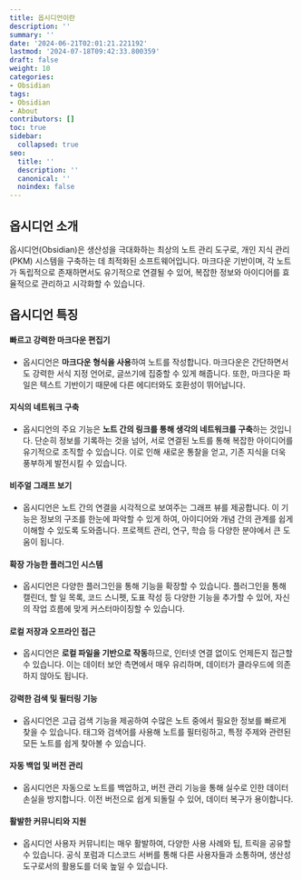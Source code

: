 ```yaml
---
title: 옵시디언이란
description: ''
summary: ''
date: '2024-06-21T02:01:21.221192'
lastmod: '2024-07-18T09:42:33.800359'
draft: false
weight: 10
categories:
- Obsidian
tags:
- Obsidian
- About
contributors: []
toc: true
sidebar:
  collapsed: true
seo:
  title: ''
  description: ''
  canonical: ''
  noindex: false
---
```


## 옵시디언 소개

옵시디언(Obsidian)은 생산성을 극대화하는 최상의 노트 관리 도구로, 개인 지식 관리(PKM) 시스템을 구축하는 데 최적화된 소프트웨어입니다. 마크다운 기반이며, 각 노트가 독립적으로 존재하면서도 유기적으로 연결될 수 있어, 복잡한 정보와 아이디어를 효율적으로 관리하고 시각화할 수 있습니다.

## 옵시디언  특징

#### 빠르고 강력한 마크다운 편집기
- 옵시디언은 **마크다운 형식을 사용**하여 노트를 작성합니다. 마크다운은 간단하면서도 강력한 서식 지정 언어로, 글쓰기에 집중할 수 있게 해줍니다. 또한, 마크다운 파일은 텍스트 기반이기 때문에 다른 에디터와도 호환성이 뛰어납니다.
#### 지식의 네트워크 구축
- 옵시디언의 주요 기능은 **노트 간의 링크를 통해 생각의 네트워크를 구축**하는 것입니다. 단순히 정보를 기록하는 것을 넘어, 서로 연결된 노트를 통해 복잡한 아이디어를 유기적으로 조직할 수 있습니다. 이로 인해 새로운 통찰을 얻고, 기존 지식을 더욱 풍부하게 발전시킬 수 있습니다.
#### 비주얼 그래프 보기
- 옵시디언은 노트 간의 연결을 시각적으로 보여주는 그래프 뷰를 제공합니다. 이 기능은 정보의 구조를 한눈에 파악할 수 있게 하여, 아이디어와 개념 간의 관계를 쉽게 이해할 수 있도록 도와줍니다. 프로젝트 관리, 연구, 학습 등 다양한 분야에서 큰 도움이 됩니다.
#### 확장 가능한 플러그인 시스템
- 옵시디언은 다양한 플러그인을 통해 기능을 확장할 수 있습니다. 플러그인을 통해 캘린더, 할 일 목록, 코드 스니펫, 도표 작성 등 다양한 기능을 추가할 수 있어, 자신의 작업 흐름에 맞게 커스터마이징할 수 있습니다.
#### 로컬 저장과 오프라인 접근
- 옵시디언은 **로컬 파일을 기반으로 작동**하므로, 인터넷 연결 없이도 언제든지 접근할 수 있습니다. 이는 데이터 보안 측면에서 매우 유리하며, 데이터가 클라우드에 의존하지 않아도 됩니다.
#### 강력한 검색 및 필터링 기능
- 옵시디언은 고급 검색 기능을 제공하여 수많은 노트 중에서 필요한 정보를 빠르게 찾을 수 있습니다. 태그와 검색어를 사용해 노트를 필터링하고, 특정 주제와 관련된 모든 노트를 쉽게 찾아볼 수 있습니다.
#### 자동 백업 및 버전 관리
- 옵시디언은 자동으로 노트를 백업하고, 버전 관리 기능을 통해 실수로 인한 데이터 손실을 방지합니다. 이전 버전으로 쉽게 되돌릴 수 있어, 데이터 복구가 용이합니다.
#### 활발한 커뮤니티와 지원
- 옵시디언 사용자 커뮤니티는 매우 활발하여, 다양한 사용 사례와 팁, 트릭을 공유할 수 있습니다. 공식 포럼과 디스코드 서버를 통해 다른 사용자들과 소통하며, 생산성 도구로서의 활용도를 더욱 높일 수 있습니다.
